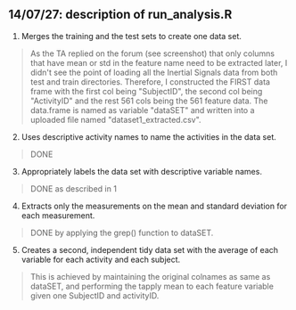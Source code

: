 14/07/27: description of run_analysis.R 
----------

1. Merges the training and the test sets to create one data set.
> As the TA replied on the forum (see screenshot) that only columns that have mean or std in the feature name need to be extracted later, I didn't see the point of loading all the Inertial Signals data from both test and train directories. Therefore, I constructed the FIRST data frame with the first col being "SubjectID", the second col being "ActivityID" and the rest 561 cols being the 561 feature data. The data.frame is named as variable "dataSET" and written into a uploaded file named "dataset1_extracted.csv".

2. Uses descriptive activity names to name the activities in the data set.
> DONE

3. Appropriately labels the data set with descriptive variable names.
> DONE as described in 1

4. Extracts only the measurements on the mean and standard deviation for each measurement.
> DONE by applying the grep() function to dataSET.  

5. Creates a second, independent tidy data set with the average of each variable for each activity and each subject.
> This is achieved by maintaining the original colnames as same as dataSET, and performing the tapply mean to each feature variable given one SubjectID and activityID. 



